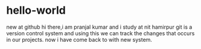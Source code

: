 # hello-world
new at github
hi there,i am pranjal kumar and i study at nit hamirpur
git is a version control system and using this we can track the changes that occurs in our projects.
now i have come back to with new system.
